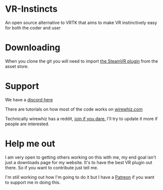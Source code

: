 # VR-Instincts
An open source alternative to VRTK that aims to make VR instinctively easy for both the coder and user

# Downloading
When you clone the git you will need to import [the SteamVR plugin](https://assetstore.unity.com/packages/tools/integration/steamvr-plugin-32647?aid=1011l8xVZ) from the asset store.

# Support
We have a [discord here](https://discord.gg/mycPJDu)

There are tutorials on how most of the code works on [wirewhiz.com](https://wirewhiz.com)

Technically wirewhiz has a reddit, [join if you dare.](https://www.reddit.com/r/WireWhizVR/) I'll try to update it more if people are interested.

# Help me out
I am very open to getting others working on this with me, my end goal isn't just a downloads page for my website. It's to have the best VR plugin out there. So if you want to contribute just tell me.

I'm still working out how I'm going to do it but I have a [Patreon](https://www.patreon.com/WireWhiz) if you want to support me in doing this.

